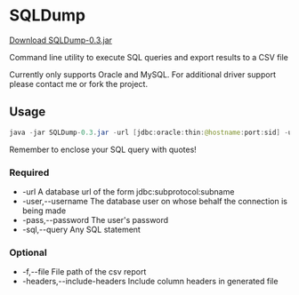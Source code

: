 SQLDump
=======

[Download SQLDump-0.3.jar](https://github.com/downloads/aparsons/SQLDump/SQLDump-0.3.jar)

Command line utility to execute SQL queries and export results to a CSV file

Currently only supports Oracle and MySQL. For additional driver support please contact me or fork the project.

Usage
-----

```java
java -jar SQLDump-0.3.jar -url [jdbc:oracle:thin:@hostname:port:sid] -user [username] -pass [password] -sql [query]
```
Remember to enclose your SQL query with quotes!

### Required

+ -url <arg>                   A database url of the form jdbc:subprotocol:subname
+ -user,--username <arg>       The database user on whose behalf the connection is being made
+ -pass,--password <arg>       The user's password
+ -sql,--query <arg>           Any SQL statement

### Optional

+ -f,--file <arg>              File path of the csv report
+ -headers,--include-headers   Include column headers in generated file
